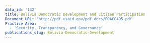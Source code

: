 ```yaml
---
data_id: '132'
title: Bolivia Democratic Development and Citizen Participation
Document URL: 'http://pdf.usaid.gov/pdf_docs/PDACG495.pdf'
Practice Area:
  - 'Security, Transparency, and Governance'
publications_slug: Bolivia-Democratic-Development
---
```

